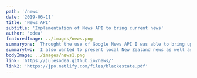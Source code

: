 ```yaml
---
path: '/news'
date: '2019-06-11'
title: 'News API'
subtitle: 'Implementation of News API to bring current news'
author: 'odea'
featuredImage: ../images/news.png
summaryone: 'Throught the use of Google News API I was able to bring up to date news articles to the user. The site shows the top 10 news articles currently from BBC news'
summarytwo: 'I also wanted to present local New Zealand news as well as climate news articles through the API'
bodyImage: ../images/news1.png
link: 'https://julesodea.github.io/news/'
link2: 'https://jpo.netlify.com/files/blackestate.pdf'
---
```

